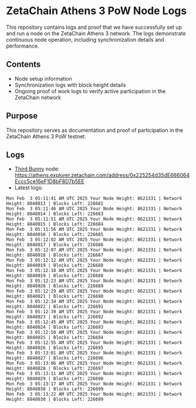 # ZetaChain Athens 3 PoW Node Logs
This repository contains logs and proof that we have successfully set up and run a node on the ZetaChain Athens 3 network. The logs demonstrate continuous node operation, including synchronization details and performance.

## Contents
- Node setup information
- Synchronization logs with block height details
- Ongoing proof of work logs to verify active participation in the ZetaChain network

## Purpose
This repository serves as documentation and proof of participation in the ZetaChain Athens 3 PoW testnet.

## Logs

- [Third Bunny](https://thirdbunny.xyz/) node: https://athens.explorer.zetachain.com/address/0x225254d35dE666064Eccc5ce16eF1D8bF8D7b5EE
- Latest logs:
```
Mon Feb  3 05:11:41 AM UTC 2025 Your Node Height: 8621331 | Network Height: 8848013 | Blocks Left: 226682
Mon Feb  3 05:11:46 AM UTC 2025 Your Node Height: 8621331 | Network Height: 8848014 | Blocks Left: 226683
Mon Feb  3 05:11:51 AM UTC 2025 Your Node Height: 8621331 | Network Height: 8848015 | Blocks Left: 226684
Mon Feb  3 05:11:56 AM UTC 2025 Your Node Height: 8621331 | Network Height: 8848016 | Blocks Left: 226685
Mon Feb  3 05:12:02 AM UTC 2025 Your Node Height: 8621331 | Network Height: 8848017 | Blocks Left: 226686
Mon Feb  3 05:12:07 AM UTC 2025 Your Node Height: 8621331 | Network Height: 8848018 | Blocks Left: 226687
Mon Feb  3 05:12:12 AM UTC 2025 Your Node Height: 8621331 | Network Height: 8848019 | Blocks Left: 226688
Mon Feb  3 05:12:18 AM UTC 2025 Your Node Height: 8621331 | Network Height: 8848019 | Blocks Left: 226688
Mon Feb  3 05:12:23 AM UTC 2025 Your Node Height: 8621331 | Network Height: 8848020 | Blocks Left: 226689
Mon Feb  3 05:12:29 AM UTC 2025 Your Node Height: 8621331 | Network Height: 8848021 | Blocks Left: 226690
Mon Feb  3 05:12:34 AM UTC 2025 Your Node Height: 8621331 | Network Height: 8848022 | Blocks Left: 226691
Mon Feb  3 05:12:39 AM UTC 2025 Your Node Height: 8621331 | Network Height: 8848023 | Blocks Left: 226692
Mon Feb  3 05:12:45 AM UTC 2025 Your Node Height: 8621331 | Network Height: 8848024 | Blocks Left: 226693
Mon Feb  3 05:12:50 AM UTC 2025 Your Node Height: 8621331 | Network Height: 8848025 | Blocks Left: 226694
Mon Feb  3 05:12:55 AM UTC 2025 Your Node Height: 8621331 | Network Height: 8848026 | Blocks Left: 226695
Mon Feb  3 05:13:01 AM UTC 2025 Your Node Height: 8621331 | Network Height: 8848027 | Blocks Left: 226696
Mon Feb  3 05:13:06 AM UTC 2025 Your Node Height: 8621331 | Network Height: 8848028 | Blocks Left: 226697
Mon Feb  3 05:13:11 AM UTC 2025 Your Node Height: 8621331 | Network Height: 8848029 | Blocks Left: 226698
Mon Feb  3 05:13:17 AM UTC 2025 Your Node Height: 8621331 | Network Height: 8848030 | Blocks Left: 226699
Mon Feb  3 05:13:22 AM UTC 2025 Your Node Height: 8621331 | Network Height: 8848030 | Blocks Left: 226699
```
